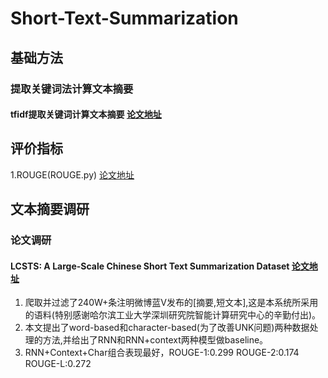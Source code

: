 # Short-Text-Summarization

## 基础方法

### 提取关键词法计算文本摘要

#### tfidf提取关键词计算文本摘要 [论文地址](http://www.di.ubi.pt/~jpaulo/competence/general/(1958)Luhn.pdf)

## 评价指标

1.ROUGE(ROUGE.py) [论文地址](http://www.aclweb.org/anthology/W04-1013)

## 文本摘要调研

### 论文调研

#### LCSTS: A Large-Scale Chinese Short Text Summarization Dataset [论文地址](http://www.aclweb.org/website/anthology/D/D15/D15-1229.pdf)

1. 爬取并过滤了240W+条注明微博蓝V发布的[摘要,短文本],这是本系统所采用的语料(特别感谢哈尔滨工业大学深圳研究院智能计算研究中心的辛勤付出)。
2. 本文提出了word-based和character-based(为了改善UNK问题)两种数据处理的方法,并给出了RNN和RNN+context两种模型做baseline。
3. RNN+Context+Char组合表现最好，ROUGE-1:0.299 ROUGE-2:0.174 ROUGE-L:0.272
